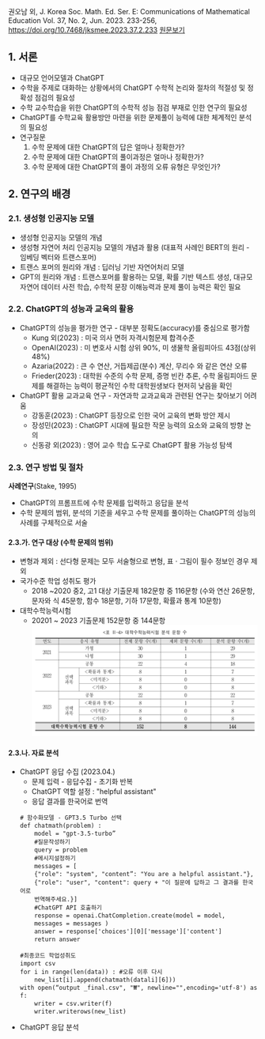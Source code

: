 권오남 외, J. Korea Soc. Math. Ed. Ser. E: Communications of Mathematical Education Vol. 37, No. 2, Jun. 2023. 233-256, https://doi.org/10.7468/jksmee.2023.37.2.233
[원문보기](attachments/KCI_FI002975707.pdf)
## 1. 서론
* 대규모 언어모델과 ChatGPT
* 수학을 주제로 대화하는 상황에서의 ChatGPT 수학적 논리와 절차의 적절성 및 정확성 점검의 필요성
* 수학 교수학습을 위한 ChatGPT의 수학적 성능 점검 부재로 인한 연구의 필요성
* ChatGPT를 수학교육 활용방안 마련을 위한 문제풀이 능력에 대한 체계적인 분석의 필요성
* 연구질문
	1. 수학 문제에 대한 ChatGPT의 답은 얼마나 정확한가?
	2. 수학 문제에 대한 ChatGPT의 풀이과정은 얼마나 정확한가?
	3. 수학 문제에 대한 ChatGPT의 풀이 과정의 오류 유형은 무엇인가?
##  2. 연구의 배경
### 2.1. 생성형 인공지능 모델
* 생성형 인공지능 모델의 개념 
* 생성형 자연어 처리 인공지능 모델의 개념과 활용 (대표적 사례인 BERT의 원리 - 임베딩 벡터와 트랜스포머)
* 트랜스 포머의 원리와 개념 : 딥러닝 기반 자연어처리 모델
* GPT의 원리와 개념 : 트랜스포머를 활용하는 모델, 확률 기반 텍스트 생성, 대규모 자연어 데이터 사전 학습, 수학적 문장 이해능력과 문제 풀이 능력은 확인 필요
### 2.2. ChatGPT의 성능과 교육의 활용
* ChatGPT의 성능을 평가한 연구  - 대부분 정확도(accuracy)를 중심으로 평가함
	* Kung 외(2023) : 미국 의사 면허 자격시험문제 합격수준
	* OpenAI(2023) : 미 변호사 시험 상위 90%, 미 생물학 올림피아드 43점(상위 48%)
	* Azaria(2022) : 큰 수 연산, 거듭제곱(분수) 계산, 무리수 와 같은 연산 오류
	* Frieder(2023) : 대학원 수준의 수학 문제, 증명 빈칸 추론, 수학 올림피아드 문제를 해결하는 능력이 평균적인 수학 대학원생보다 현저히 낮음을 확인
* ChatGPT 활용 교과교육 연구 - 자연과학 교과교육과 관련된 연구는 찾아보기 어려움
	* 강동훈(2023) : ChatGPT 등장으로 인한 국어 교육의 변화 방안 제시 
	* 장성민(2023) : ChatGPT 시대에 필요한 작문 능력의 요소와 교육의 방향 논의
	* 신동광 외(2023) : 영어 교수 학습 도구로 ChatGPT 활용 가능성 탐색
### 2.3. 연구 방법 및 절차
**사례연구**(Stake, 1995)
* ChatGPT의 프롬프트에 수학 문제를 입력하고 응답을 분석
* 수학 문제의 범위, 분석의 기준을 세우고 수학 문제를 풀이하는 ChatGPT의 성능의 사례를 구체적으로 서술
#### 2.3.가. 연구 대상 (수학 문제의 범위) 
* 변형과 제외 : 선다형 문제는 모두 서술형으로 변형, 표 $\cdot$ 그림이 필수 정보인 경우 제외
* 국가수준 학업 성취도 평가
	* 2018 ~2020 중2, 고1 대상 기출문제 182문항 중 116문항 (수와 연산 26문항, 문자와 식 45문항, 함수 18문항, 기하 17문항, 확률과 통계 10문항)
* 대학수학능력시험 
	* 20201 ~ 2023 기출문제 152문항 중 144문항
	![](attachments/Pasted%20image%2020240417172629.png)

#### 2.3.나. 자료 분석
* ChatGPT 응답 수집 (2023.04.)
	* 문제 입력 - 응답수집 - 초기화 반복
	* ChatGPT 역할 설정 : "helpful assistant"
	* 응답 결과를 한국어로 번역
	```
	# 함수화모델 - GPT3.5 Turbo 선택 
	def chatmath(problem) :
		model = "gpt-3.5-turbo” 
		#질문작성하기  
		query = problem
		#메시지설정하기 
		messages = [
		{"role": "system", "content”: "You are a helpful assistant."},
		{"role": "user", "content": query + "이 질문에 답하고 그 결과를 한국어로 
		번역해주세요.}]
		#ChatGPT API 호출하기
		response = openai.ChatCompletion.create(model = model,
		messages = messages )  
		answer = response['choices'][0]['message']['content']
		return answer
	
	#최종코드 학업성취도  
	import csv  
	for i in range(len(data)) : #오류 이후 다시
		new_list[i].append(chatmath(datali][6]))  
	with open(“output _final.csv", "₩", newline="",encoding='utf-8') as f:
		writer = csv.writer(f)
		writer.writerows(new_list)
	```
* ChatGPT 응답 분석